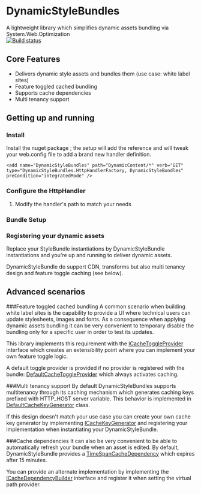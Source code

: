 # DynamicStyleBundles
A lightweight library which simplifies dynamic assets bundling via System.Web.Optimization  
[![Build status](https://ci.appveyor.com/api/projects/status/95u4qhpatb3kvj7m/branch/master?svg=true)](https://ci.appveyor.com/project/ogaudefroy/dynamicstylebundles/branch/master)

## Core Features
 - Delivers dynamic style assets and bundles them (use case: white label sites)
 - Feature toggled cached bundling 
 - Supports cache dependencies
 - Multi tenancy support
 
## Getting up and running
### Install
Install the nuget package ; the setup will add the reference and will tweak your web.config file to add a brand new handler definition.

`<add name="DynamicStyleBundles" path="DynamicContent/*" verb="GET" type="DynamicStyleBundles.HttpHandlerFactory, DynamicStyleBundles" preCondition="integratedMode" />`

### Configure the HttpHandler

 1. Modify the handler's path to match your needs

### Bundle Setup

### Registering your dynamic assets
Replace your StyleBundle instantiations by DynamicStyleBundle instantiations and you're up and running to deliver dynamic assets. 

DynamicStyleBundle do support CDN, transforms but also multi tenancy design and feature toggle caching (see below).

## Advanced scenarios  
###Feature toggled cached bundling
A common scenario when building white label sites is the capability to provide a UI where technical users can update stylesheets, images and fonts. As a consequence when applying dynamic assets bundling it can be very convenient to temporary disable the bundling only for a specific user in order to test its updates.

This library implements this requirement with the [ICacheToggleProvider](https://github.com/ogaudefroy/DynamicStyleBundles/blob/master/DynamicStyleBundles/ICacheToggleProvider.cs) interface which creates an extensibility point where you can implement your own feature toggle logic.

A default toggle provider is provided if no provider is registered with the bundle: [DefaultCacheToggleProvider](https://github.com/ogaudefroy/DynamicStyleBundles/blob/master/DynamicStyleBundles/DefaultCacheToggleProvider.cs) which always activates caching.

###Multi tenancy support
By default DynamicStyleBundles supports multitenancy through its caching mechanism which generates caching keys prefixed with HTTP_HOST server variable. This behavior is implemented in [DefaultCacheKeyGenerator](https://github.com/ogaudefroy/DynamicStyleBundles/blob/master/DynamicStyleBundles/DefaultCacheKeyGenerator.cs) class. 

If this design doesn't match your use case you can create your own cache key generator by implementing [ICacheKeyGenerator](https://github.com/ogaudefroy/DynamicStyleBundles/blob/master/DynamicStyleBundles/ICacheKeyGenerator.cs) and registering your implementation when instantiating your DynamicStyleBundle.

###Cache dependencies
It can also be very convenient to be able to automatically refresh your bundle when an asset is edited. By default, DynamicStyleBundle provides a [TimeSpanCacheDependency](https://github.com/ogaudefroy/DynamicStyleBundles/blob/master/DynamicStyleBundles/TimeSpanCacheDependency.cs) which expires after 15 minutes. 

You can provide an alternate implementation by implementing the [ICacheDependencyBuilder](https://github.com/ogaudefroy/DynamicStyleBundles/blob/master/DynamicStyleBundles/ICacheDependencyBuilder.cs) interface and register it when setting the virtual path provider.
